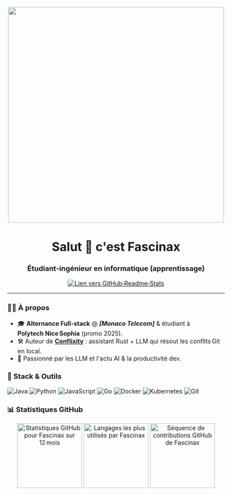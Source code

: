 <!-- GitHub Profile README for Fascinax -->
<!-- Banner personnalisé (remplace l’URL par ton image ou GIF) -->
<p align="center">
  <img src="https://user-images.githubusercontent.com/74038190/212750155-3ceddfbd-19d3-40a3-87af-8d329c8323c4.gif" width="500">
</p>

<h1 align="center">Salut&nbsp;👋&nbsp;c'est Fascinax</h1>
<h3 align="center">Étudiant‑ingénieur en informatique (apprentissage)</h3>

<p align="center">
  <!-- GitHub Stats badge toggle link -->
  <a href="https://github.com/anuraghazra/github-readme-stats">
    <img src="https://img.shields.io/badge/GitHub%20Stats-Enabled-success?logo=github" alt="Lien vers GitHub‑Readme‑Stats"/>
  </a>
</p>

---

### 🧑‍💻 À propos
<!-- Start About -->
- 🎓 **Alternance Full-stack** @ **<em>[Monaco Telecom]</em>** & étudiant à **Polytech Nice Sophia** (promo 2025).
- 🛠️ Auteur de **[Conflixity](https://github.com/Fascinax/Conflixity)** : assistant Rust + LLM qui résout les conflits Git en local.
- 🤖 Passionné par les LLM et l'actu AI & la productivité dev.
<!-- End About -->

### 🔧 Stack & Outils

![Java](https://img.shields.io/badge/-Java-007396?style=flat-square&logo=java&logoColor=white)
![Python](https://img.shields.io/badge/-Python-3776AB?style=flat-square&logo=python&logoColor=white)
![JavaScript](https://img.shields.io/badge/-JavaScript-F7DF1E?style=flat-square&logo=javascript&logoColor=black)
![Go](https://img.shields.io/badge/-Go-00ADD8?style=flat-square&logo=go&logoColor=white)
![Docker](https://img.shields.io/badge/-Docker-2496ED?style=flat-square&logo=docker&logoColor=white)
![Kubernetes](https://img.shields.io/badge/-Kubernetes-326CE5?style=flat-square&logo=kubernetes&logoColor=white)
![Git](https://img.shields.io/badge/-Git-F05032?style=flat-square&logo=git&logoColor=white)


### 📊 Statistiques GitHub
<div align="center">
  <img height="150" src="https://github-readme-stats.vercel.app/api?username=Fascinax&show_icons=true&theme=default&hide_border=true" alt="Statistiques GitHub pour Fascinax sur 12 mois"/>
  <img height="150" src="https://github-readme-stats.vercel.app/api/top-langs/?username=Fascinax&layout=compact&hide_border=true&langs_count=10" alt="Langages les plus utilisés par Fascinax"/>
  <img height="150" src="https://github-readme-streak-stats.herokuapp.com?user=Fascinax&hide_border=true" alt="Séquence de contributions GitHub de Fascinax"/>
</div>


<!--
⚠️ REMARQUE :
Ce dépôt spécial **Fascinax/Fascinax** génère le README de votre profil GitHub.
Personnalisez les champs [Votre Entreprise], [Votre École], etc., liens, couleurs de badges.

💡 Suggestions :
- Ajoutez une bannière ou GIF animé en haut pour plus de personnalité.
- Utilisez GitHub Actions pour mettre à jour automatiquement les stats et les posts de blog.
- Évitez de surcharger la page – testez la performance.
-->
